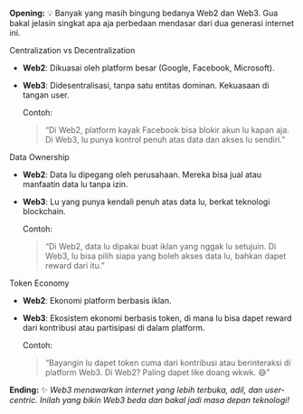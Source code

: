 **Opening:** 💡 Banyak yang masih bingung bedanya Web2 dan Web3. Gua bakal jelasin singkat apa aja perbedaan mendasar dari dua generasi internet ini.

Centralization vs Decentralization

- **Web2**: Dikuasai oleh platform besar (Google, Facebook, Microsoft).
- **Web3**: Didesentralisasi, tanpa satu entitas dominan. Kekuasaan di tangan user.
    
    Contoh:
    > “Di Web2, platform kayak Facebook bisa blokir akun lu kapan aja. Di Web3, lu punya kontrol penuh atas data dan akses lu sendiri.”
    
 Data Ownership

- **Web2**: Data lu dipegang oleh perusahaan. Mereka bisa jual atau manfaatin data lu tanpa izin.
- **Web3**: Lu yang punya kendali penuh atas data lu, berkat teknologi blockchain.
    
    Contoh:
    > “Di Web2, data lu dipakai buat iklan yang nggak lu setujuin. Di Web3, lu bisa pilih siapa yang boleh akses data lu, bahkan dapet reward dari itu.”
    

Token Economy

- **Web2**: Ekonomi platform berbasis iklan.
- **Web3**: Ekosistem ekonomi berbasis token, di mana lu bisa dapet reward dari kontribusi atau partisipasi di dalam platform.
    
    Contoh:
    > “Bayangin lu dapet token cuma dari kontribusi atau berinteraksi di platform Web3. Di Web2? Paling dapet like doang wkwk. 😅”
    

**Ending:** ✨ _Web3 menawarkan internet yang lebih terbuka, adil, dan user-centric. Inilah yang bikin Web3 beda dan bakal jadi masa depan teknologi!_